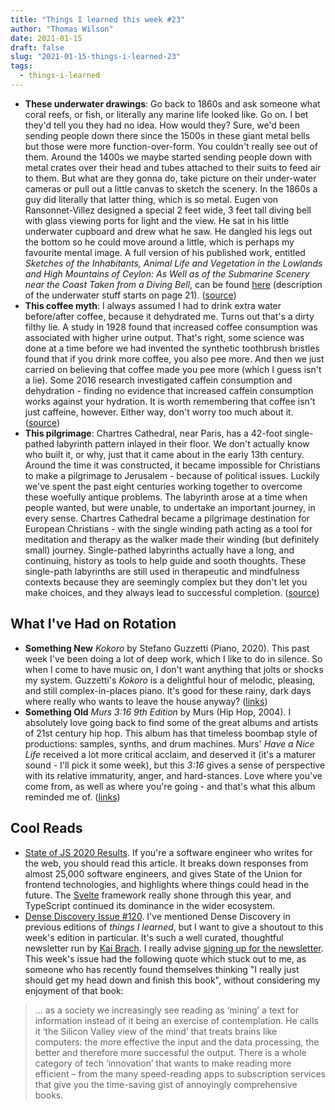 ```yaml
---
title: "Things I learned this week #23"
author: "Thomas Wilson"
date: 2021-01-15
draft: false
slug: "2021-01-15-things-i-learned-23"
tags:
  - things-i-learned
---
```


- **These underwater drawings**: Go back to 1860s and ask someone what coral reefs, or fish, or literally any marine life looked like. Go on. I bet they'd tell you they had no idea. How would they? Sure, we'd been sending people down there since the 1500s in these giant metal bells but those were more function-over-form. You couldn't really see out of them. Around the 1400s we maybe started sending people down with metal crates over their head and tubes attached to their suits to feed air to them. But what are they gonna do, take picture on their under-water cameras or pull out a little canvas to sketch the scenery. In the 1860s a guy did literally that latter thing, which is so metal. Eugen von Ransonnet-Villez designed a special 2 feet wide, 3 feet tall diving bell with glass viewing ports for light and the view. He sat in his little underwater cupboard and drew what he saw. He dangled his legs out the bottom so he could move around a little, which is perhaps my favourite mental image. A full version of his published work, entitled _‌Sketches of the Inhabitants, Animal Life and Vegetation in the Lowlands and High Mountains of Ceylon: As Well as of the Submarine Scenery near the Coast Taken from a Diving Bell_, can be found [here](https://www.biodiversitylibrary.org/item/108743#page/22/mode/1up) (description of the underwater stuff starts on page 21). ([source](https://www.atlasobscura.com/articles/underwater-illustrations?utm_source=pocket-newtab-global-en-GB))
- **This coffee myth**: I always assumed I had to drink extra water before/after coffee, because it dehydrated me. Turns out that's a dirty filthy lie. A study in 1928 found that increased coffee consumption was associated with higher urine output. That's right, some science was done at a time before we had invented the synthetic toothbrush bristles found that if you drink more coffee, you also pee more. And then we just carried on believing that coffee made you pee more (which I guess isn't a lie). Some 2016 research investigated caffein consumption and dehydration - finding no evidence that increased caffein consumption works against your hydration. It is worth remembering that coffee isn't just caffeine, however. Either way, don't worry too much about it. ([source](https://www.livescience.com/55479-does-caffeine-cause-dehydration.html))
- **This pilgrimage**: Chartres Cathedral, near Paris, has a 42-foot single-pathed labyrinth pattern inlayed in their floor. We don't actually know who built it, or why, just that it came about in the early 13th century. Around the time it was constructed, it became impossible for Christians to make a pilgrimage to Jerusalem - because of political issues. Luckily we've spent the past eight centuries working together to overcome these woefully antique problems. The labyrinth arose at a time when people wanted, but were unable, to undertake an important journey, in every sense. Chartres Cathedral became a pilgrimage destination for European Christians - with the single winding path acting as a tool for meditation and therapy as the walker made their winding (but definitely small) journey. Single-pathed labyrinths actually have a long, and continuing, history as tools to help guide and sooth thoughts. These single-path labyrinths are still used in therapeutic and mindfulness contexts because they are seemingly complex but they don't let you make choices, and they always lead to successful completion. ([source](https://www.atlasobscura.com/places/labyrinth-chartres-cathedral))

## What I've Had on Rotation

- **Something New** _Kokoro_ by Stefano Guzzetti (Piano, 2020). This past week I've been doing a lot of deep work, which I like to do in silence. So when I come to have music on, I don't want anything that jolts or shocks my system. Guzzetti's _Kokoro_ is a delightful hour of melodic, pleasing, and still complex-in-places piano. It's good for these rainy, dark days where really who wants to leave the house anyway? ([links](https://songwhip.com/stefano-guzzetti/kokoro))
- **Something Old** _Murs 3:16 9th Edition_ by Murs (Hip Hop, 2004). I absolutely love going back to find some of the great albums and artists of 21st century hip hop. This album has that timeless boombap style of productions: samples, synths, and drum machines. Murs' _Have a Nice Life_ received a lot more critical acclaim, and deserved it (it's a maturer sound - I'll pick it some week), but this _3:16_ gives a sense of perspective with its relative immaturity, anger, and hard-stances. Love where you've come from, as well as where you're going - and that's what this album reminded me of. ([links](https://songwhip.com/murs/murs-316-the-9th-edition))

## Cool Reads

- [State of JS 2020 Results](https://2020.stateofjs.com/en-US/). If you're a software engineer who writes for the web, you should read this article. It breaks down responses from almost 25,000 software engineers, and gives State of the Union for frontend technologies, and highlights where things could head in the future. The [Svelte](https://svelte.dev/) framework really shone through this year, and TypeScript continued its dominance in the wider ecosystem.
- [Dense Discovery Issue #120](https://www.densediscovery.com/issues/120). I've mentioned Dense Discovery in previous editions of _things I learned_, but I want to give a shoutout to this week's edition in particular. It's such a well curated, thoughtful newsletter run by [Kai Brach](https://twitter.com/KaiBrach). I really advise [signing up for the newsletter](https://www.densediscovery.com/). This week's issue had the following quote which stuck out to me, as someone who has recently found themselves thinking "I really just should get my head down and finish this book", without considering my enjoyment of that book:

> ... as a society we increasingly see reading as ‘mining’ a text for information instead of it being an exercise of contemplation. He calls it ‘the Silicon Valley view of the mind’ that treats brains like computers: the more effective the input and the data processing, the better and therefore more successful the output. There is a whole category of tech ‘innovation’ that wants to make reading more efficient – from the many speed-reading apps to subscription services that give you the time-saving gist of annoyingly comprehensive books.
